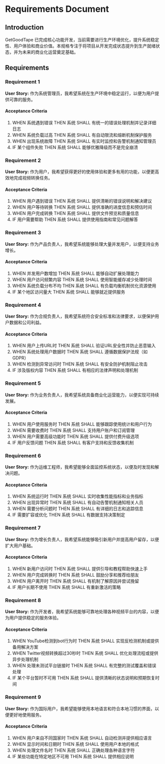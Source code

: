 # Requirements Document

## Introduction

GetGoodTape 已完成核心功能开发，当前需要进行生产环境优化，提升系统稳定性、用户体验和商业价值。本规格专注于将项目从开发完成状态提升到生产就绪状态，并为未来的商业化运营奠定基础。

## Requirements

### Requirement 1

**User Story:** 作为系统管理员，我希望系统在生产环境中稳定运行，以便为用户提供可靠的服务。

#### Acceptance Criteria

1. WHEN 系统遇到错误 THEN 系统 SHALL 有统一的错误处理机制并记录详细日志
2. WHEN 系统负载过高 THEN 系统 SHALL 有自动限流和熔断机制保护服务
3. WHEN 出现系统故障 THEN 系统 SHALL 有实时监控和告警机制通知管理员
4. IF 某个组件失败 THEN 系统 SHALL 能够优雅降级而不是完全崩溃

### Requirement 2

**User Story:** 作为用户，我希望获得更好的使用体验和更多有用的功能，以便更高效地完成视频转换任务。

#### Acceptance Criteria

1. WHEN 用户遇到错误 THEN 系统 SHALL 提供清晰的错误说明和解决建议
2. WHEN 用户等待转换 THEN 系统 SHALL 提供准确的进度信息和预估时间
3. WHEN 用户完成转换 THEN 系统 SHALL 提供文件预览和质量信息
4. IF 用户需要帮助 THEN 系统 SHALL 提供使用指南和常见问题解答

### Requirement 3

**User Story:** 作为产品负责人，我希望系统能够处理大量并发用户，以便支持业务增长。

#### Acceptance Criteria

1. WHEN 并发用户数增加 THEN 系统 SHALL 能够自动扩展处理能力
2. WHEN 用户访问频繁内容 THEN 系统 SHALL 使用智能缓存减少处理时间
3. WHEN 系统负载分布不均 THEN 系统 SHALL 有负载均衡机制优化资源使用
4. IF 某个地区访问量大 THEN 系统 SHALL 能够就近提供服务

### Requirement 4

**User Story:** 作为合规负责人，我希望系统符合安全标准和法律要求，以便保护用户数据和公司利益。

#### Acceptance Criteria

1. WHEN 用户上传URL时 THEN 系统 SHALL 验证URL安全性并防止恶意输入
2. WHEN 系统处理用户数据时 THEN 系统 SHALL 遵循数据保护法规（如GDPR）
3. WHEN 检测到异常访问时 THEN 系统 SHALL 有安全防护机制阻止攻击
4. IF 涉及版权内容 THEN 系统 SHALL 有相应的法律声明和处理机制

### Requirement 5

**User Story:** 作为业务负责人，我希望系统具备商业化运营能力，以便实现可持续发展。

#### Acceptance Criteria

1. WHEN 用户使用服务时 THEN 系统 SHALL 能够跟踪使用统计和用户行为
2. WHEN 需要收费时 THEN 系统 SHALL 支持用户账户和订阅管理
3. WHEN 用户需要高级功能时 THEN 系统 SHALL 提供付费升级选项
4. IF 用户反馈问题 THEN 系统 SHALL 有客户支持和反馈收集机制

### Requirement 6

**User Story:** 作为运维工程师，我希望能够全面监控系统状态，以便及时发现和解决问题。

#### Acceptance Criteria

1. WHEN 系统运行时 THEN 系统 SHALL 实时收集性能指标和业务指标
2. WHEN 出现异常时 THEN 系统 SHALL 有自动告警机制通知相关人员
3. WHEN 需要分析问题时 THEN 系统 SHALL 有详细的日志和追踪信息
4. IF 需要扩容或优化 THEN 系统 SHALL 有数据支持决策制定

### Requirement 7

**User Story:** 作为增长负责人，我希望系统能够吸引新用户并提高用户留存，以便扩大用户基础。

#### Acceptance Criteria

1. WHEN 新用户访问时 THEN 系统 SHALL 提供引导和教程帮助快速上手
2. WHEN 用户完成转换时 THEN 系统 SHALL 鼓励分享和推荐给朋友
3. WHEN 用户离开时 THEN 系统 SHALL 有机制了解原因并尝试挽留
4. IF 用户长期不使用 THEN 系统 SHALL 有重新激活的策略

### Requirement 8

**User Story:** 作为开发者，我希望系统能够可靠地处理各种视频平台的内容，以便为用户提供稳定的服务体验。

#### Acceptance Criteria

1. WHEN YouTube检测到bot行为时 THEN 系统 SHALL 实现反检测机制或提供备用解决方案
2. WHEN Twitter视频转换超过30秒时 THEN 系统 SHALL 优化处理流程或提供异步处理机制
3. WHEN 处理未测试平台链接时 THEN 系统 SHALL 有完整的测试覆盖和错误处理
4. IF 某个平台暂时不可用 THEN 系统 SHALL 提供清晰的状态说明和预期恢复时间

### Requirement 9

**User Story:** 作为国际用户，我希望能够使用本地语言和符合本地习惯的界面，以便更好地使用服务。

#### Acceptance Criteria

1. WHEN 用户来自不同国家时 THEN 系统 SHALL 自动检测并提供相应语言
2. WHEN 显示时间和日期时 THEN 系统 SHALL 使用用户本地的格式
3. WHEN 处理文件名时 THEN 系统 SHALL 正确处理各种语言字符
4. IF 某些功能在特定地区不可用 THEN 系统 SHALL 提供相应说明
